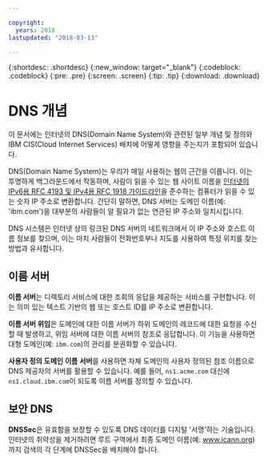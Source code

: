 ```yaml
---

copyright:
  years: 2018
lastupdated: "2018-03-13"

---
```


{:shortdesc: .shortdesc}
{:new_window: target="_blank"}
{:codeblock: .codeblock}
{:pre: .pre}
{:screen: .screen}
{:tip: .tip}
{:download: .download}


# DNS 개념

이 문서에는 인터넷의 DNS(Domain Name System)와 관련된 일부 개념 및 정의와 IBM CIS(Cloud Internet Services) 배치에 어떻게 영향을 주는지가 포함되어 있습니다.  

DNS(Domain Name System)는 우리가 매일 사용하는 웹의 근간을 이룹니다. 이는 투명하게 백그라운드에서 작동하며, 사람이 읽을 수 있는 웹 사이트 이름을 [인터넷의 IPv6용 RFC 4193 및 IPv4용 RFC 1918 가이드라인](https://en.wikipedia.org/wiki/Private_network)을 준수하는 컴퓨터가 읽을 수 있는 숫자 IP 주소로 변환합니다. 간단히 말하면, DNS 서버는 도메인 이름(예: 'ibm.com')을 대부분의 사람들이 알 필요가 없는 연관된 IP 주소와 일치시킵니다. 

DNS 시스템은 인터넷 상의 링크된 DNS 서버의 네트워크에서 이 IP 주소와 호스트 이름 정보를 찾으며, 이는 마치 사람들이 전화번호부나 지도를 사용하여 특정 위치를 찾는 방법과 유사합니다. 

## 이름 서버
**이름 서버**는 디렉토리 서비스에 대한 조회의 응답을 제공하는 서비스를 구현합니다. 이는 의미 있는 텍스트 기반의 웹 또는 호스트 ID를 IP 주소로 변환합니다. 

**이름 서버 위임**은 도메인에 대한 이름 서버가 하위 도메인의 레코드에 대한 요청을 수신할 때 발생하고, 위임 서버에 대한 이름 서버의 참조로 응답합니다. 이 기능을 사용하면 대형 도메인(예: `ibm.com`)의 관리를 분권화할 수 있습니다. 

**사용자 정의 도메인 이름 서버**를 사용하면 자체 도메인의 사용자 정의된 참조 이름으로 DNS 제공자의 서버를 활용할 수 있습니다. 예를 들어, `ns1.acme.com` 대신에 `ns1.cloud.ibm.com`이 되도록 이름 서버를 정의할 수 있습니다. 

## 보안 DNS

**DNSSec**은 유효함을 보장할 수 있도록 DNS 데이터를 디지털 '서명'하는 기술입니다. 인터넷의 취약성을 제거하려면 루트 구역에서 최종 도메인 이름(예: www.icann.org)까지 검색의 각 단계에 DNSSec을 배치해야 합니다. 
